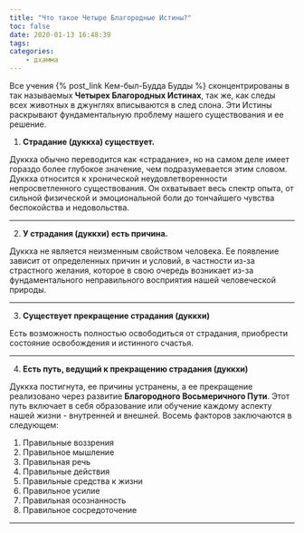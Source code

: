 ```yaml
---
title: "Что такое Четыре Благородные Истины?"
toc: false
date: 2020-01-13 16:48:39
tags:
categories:
	- дхамма
---
```




Все учения {% post_link Кем-был-Будда Будды %} сконцентрированы в так называемых **Четырех Благородных Истинах**, так же, как следы всех животных в джунглях вписываются в след слона. Эти Истины раскрывают фундаментальную проблему нашего существования и ее решение.

<!--more-->

1. **Страдание (дуккха) существует.**

Дуккха обычно переводится как «страдание», но на самом деле имеет гораздо более глубокое значение, чем подразумевается этим словом. Дуккха относится к хронической неудовлетворенности непросветленного существования. Он охватывает весь спектр опыта, от сильной физической и эмоциональной боли до тончайшего чувства беспокойства и недовольства.

---


2. **У страдания (дуккхи) есть причина.**

Дуккха не является неизменным свойством человека. Ее появление зависит от определенных причин и условий, в частности из-за страстного желания, которое в свою очередь возникает из-за фундаментального неправильного восприятия нашей человеческой природы.

---



3. **Существует прекращение страдания (дуккхи)**


Есть возможность полностью освободиться от страдания, приобрести состояние освобождения и истинного счастья.

---


4. **Есть путь, ведущий к прекращению страдания (дуккхи)** 

Дуккха постигнута, ее причины устранены, а ее прекращение реализовано через развитие **Благородного Восьмеричного Пути**. Этот путь включает в себя образование или обучение каждому аспекту нашей жизни - внутренней и внешней. Восемь факторов заключаются в следующем:

1. Правильные воззрения
2. Правильное мышление
3. Правильная речь
4. Правильные действия
5. Правильные средства к жизни
6. Правильное усилие
7. Правильная осознанность
8. Правильное сосредоточение

---

